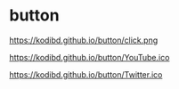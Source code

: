# button



https://kodibd.github.io/button/click.png

https://kodibd.github.io/button/YouTube.ico

https://kodibd.github.io/button/Twitter.ico
